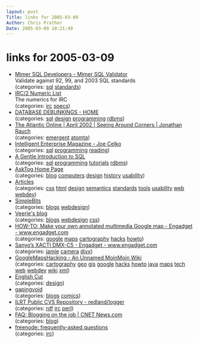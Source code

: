```yaml
---
layout: post
Title: links for 2005-03-09  
Author: Chris Prather
Date: 2005-03-09 10:21:49
---
```


# links for 2005-03-09
<ul class="delicious">
	<li>
		<div class="delicious-link"><a href="http://developer.mimer.com/validator/index.htm">Mimer SQL Developers - Mimer SQL Validator</a></div>
		<div class="delicious-extended">Validate against 92, 99, and 2003 SQL standards</div>
		<div class="delicious-categories">(categories: <a href="http://del.icio.us/perigrin/sql">sql</a> <a href="http://del.icio.us/perigrin/standards">standards</a>)</div>
	</li>
	<li>
		<div class="delicious-link"><a href="http://www.alien.net.au/irc/irc2numerics.html">IRC/2 Numeric List</a></div>
		<div class="delicious-extended">The numerics for IRC</div>
		<div class="delicious-categories">(categories: <a href="http://del.icio.us/perigrin/irc">irc</a> <a href="http://del.icio.us/perigrin/specs">specs</a>)</div>
	</li>
	<li>
		<div class="delicious-link"><a href="http://www.dbdebunk.com/index.html">DATABASE DEBUNKINGS - HOME</a></div>
		<div class="delicious-categories">(categories: <a href="http://del.icio.us/perigrin/sql">sql</a> <a href="http://del.icio.us/perigrin/design">design</a> <a href="http://del.icio.us/perigrin/programming">programming</a> <a href="http://del.icio.us/perigrin/rdbms">rdbms</a>)</div>
	</li>
	<li>
		<div class="delicious-link"><a href="http://www.theatlantic.com/doc/prem/200204/rauch">The Atlantic Online | April 2002 | Seeing Around Corners | Jonathan Rauch</a></div>
		<div class="delicious-categories">(categories: <a href="http://del.icio.us/perigrin/emergent">emergent</a> <a href="http://del.icio.us/perigrin/atomta">atomta</a>)</div>
	</li>
	<li>
		<div class="delicious-link"><a href="http://www.intelligententerprise.com/authors/search_Celko.jhtml?_requestid=104055">Intelligent Enterprise Magazine - Joe Celko</a></div>
		<div class="delicious-categories">(categories: <a href="http://del.icio.us/perigrin/sql">sql</a> <a href="http://del.icio.us/perigrin/programming">programming</a> <a href="http://del.icio.us/perigrin/reading">reading</a>)</div>
	</li>
	<li>
		<div class="delicious-link"><a href="http://sqlzoo.net/">A Gentle Introduction to SQL</a></div>
		<div class="delicious-categories">(categories: <a href="http://del.icio.us/perigrin/sql">sql</a> <a href="http://del.icio.us/perigrin/programming">programming</a> <a href="http://del.icio.us/perigrin/tutorials">tutorials</a> <a href="http://del.icio.us/perigrin/rdbms">rdbms</a>)</div>
	</li>
	<li>
		<div class="delicious-link"><a href="http://asktog.com/">AskTog Home Page</a></div>
		<div class="delicious-categories">(categories: <a href="http://del.icio.us/perigrin/blog">blog</a> <a href="http://del.icio.us/perigrin/computers">computers</a> <a href="http://del.icio.us/perigrin/design">design</a> <a href="http://del.icio.us/perigrin/history">history</a> <a href="http://del.icio.us/perigrin/usability">usability</a>)</div>
	</li>
	<li>
		<div class="delicious-link"><a href="http://www.informit.com/articles/printerfriendly.asp?p=369225&rl=1">Articles</a></div>
		<div class="delicious-categories">(categories: <a href="http://del.icio.us/perigrin/css">css</a> <a href="http://del.icio.us/perigrin/html">html</a> <a href="http://del.icio.us/perigrin/design">design</a> <a href="http://del.icio.us/perigrin/semantics">semantics</a> <a href="http://del.icio.us/perigrin/standards">standards</a> <a href="http://del.icio.us/perigrin/tools">tools</a> <a href="http://del.icio.us/perigrin/usability">usability</a> <a href="http://del.icio.us/perigrin/web">web</a> <a href="http://del.icio.us/perigrin/webdev">webdev</a>)</div>
	</li>
	<li>
		<div class="delicious-link"><a href="http://www.simplebits.com/">SimpleBits</a></div>
		<div class="delicious-categories">(categories: <a href="http://del.icio.us/perigrin/blogs">blogs</a> <a href="http://del.icio.us/perigrin/webdesign">webdesign</a>)</div>
	</li>
	<li>
		<div class="delicious-link"><a href="http://veerle.duoh.com/index.php?id=P312">Veerle's blog</a></div>
		<div class="delicious-categories">(categories: <a href="http://del.icio.us/perigrin/blogs">blogs</a> <a href="http://del.icio.us/perigrin/webdesign">webdesign</a> <a href="http://del.icio.us/perigrin/css">css</a>)</div>
	</li>
	<li>
		<div class="delicious-link"><a href="http://www.engadget.com/entry/1234000917034960/">HOW-TO: Make your own annotated multimedia Google map - Engadget - www.engadget.com</a></div>
		<div class="delicious-categories">(categories: <a href="http://del.icio.us/perigrin/google">google</a> <a href="http://del.icio.us/perigrin/maps">maps</a> <a href="http://del.icio.us/perigrin/cartography">cartography</a> <a href="http://del.icio.us/perigrin/hacks">hacks</a> <a href="http://del.icio.us/perigrin/howto">howto</a>)</div>
	</li>
	<li>
		<div class="delicious-link"><a href="http://www.engadget.com/entry/1234000180035014/">Sanyo’s XACTI DMX-C5 - Engadget - www.engadget.com</a></div>
		<div class="delicious-categories">(categories: <a href="http://del.icio.us/perigrin/jamie">jamie</a> <a href="http://del.icio.us/perigrin/camera">camera</a> <a href="http://del.icio.us/perigrin/divx">divx</a>)</div>
	</li>
	<li>
		<div class="delicious-link"><a href="http://69.90.152.144/collab/GoogleMapsHacking">GoogleMapsHacking - An Unnamed MoinMoin Wiki</a></div>
		<div class="delicious-categories">(categories: <a href="http://del.icio.us/perigrin/cartography">cartography</a> <a href="http://del.icio.us/perigrin/geo">geo</a> <a href="http://del.icio.us/perigrin/gis">gis</a> <a href="http://del.icio.us/perigrin/google">google</a> <a href="http://del.icio.us/perigrin/hacks">hacks</a> <a href="http://del.icio.us/perigrin/howto">howto</a> <a href="http://del.icio.us/perigrin/java">java</a> <a href="http://del.icio.us/perigrin/maps">maps</a> <a href="http://del.icio.us/perigrin/tech">tech</a> <a href="http://del.icio.us/perigrin/web">web</a> <a href="http://del.icio.us/perigrin/webdev">webdev</a> <a href="http://del.icio.us/perigrin/wiki">wiki</a> <a href="http://del.icio.us/perigrin/xml">xml</a>)</div>
	</li>
	<li>
		<div class="delicious-link"><a href="http://www.englishcut.com/">English Cut</a></div>
		<div class="delicious-categories">(categories: <a href="http://del.icio.us/perigrin/design">design</a>)</div>
	</li>
	<li>
		<div class="delicious-link"><a href="http://www.gapingvoid.com/">gapingvoid</a></div>
		<div class="delicious-categories">(categories: <a href="http://del.icio.us/perigrin/blogs">blogs</a> <a href="http://del.icio.us/perigrin/comics">comics</a>)</div>
	</li>
	<li>
		<div class="delicious-link"><a href="http://cvs.librdf.org/cvsweb/redland/logger/">ILRT Public CVS Repository - redland/logger</a></div>
		<div class="delicious-categories">(categories: <a href="http://del.icio.us/perigrin/rdf">rdf</a> <a href="http://del.icio.us/perigrin/irc">irc</a> <a href="http://del.icio.us/perigrin/perl">perl</a>)</div>
	</li>
	<li>
		<div class="delicious-link"><a href="http://news.com.com/FAQ+Blogging+on+the+job/2100-1030_3-5597010.html?tag=st.num">FAQ: Blogging on the job | CNET News.com</a></div>
		<div class="delicious-categories">(categories: <a href="http://del.icio.us/perigrin/blog">blog</a>)</div>
	</li>
	<li>
		<div class="delicious-link"><a href="http://freenode.net/faq.shtml">freenode: frequently-asked questions</a></div>
		<div class="delicious-categories">(categories: <a href="http://del.icio.us/perigrin/irc">irc</a>)</div>
	</li>
</ul>

